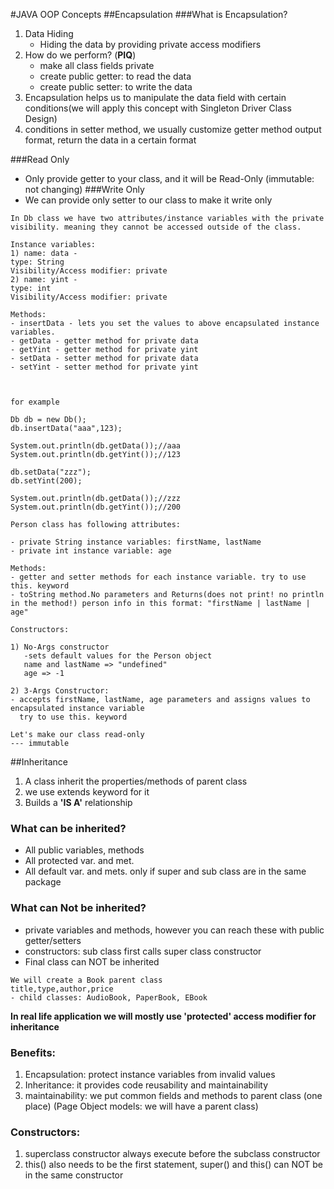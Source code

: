 #JAVA OOP Concepts
##Encapsulation
###What is Encapsulation?
1. Data Hiding
    - Hiding the data by providing private access modifiers
2. How do we perform? (**PIQ**)
   - make all class fields private
   - create public getter: to read the data 
    - create public setter: to write the data
 3. Encapsulation helps us to manipulate the data field with certain conditions(we will apply this concept with Singleton Driver Class Design)   
4. conditions in setter method, we usually customize getter method output format, return the data in a certain format

###Read Only
   - Only provide getter to your class, and it will be Read-Only (immutable: not changing)
###Write Only
   - We can provide only setter to our class to make it write only

```
In Db class we have two attributes/instance variables with the private visibility. meaning they cannot be accessed outside of the class.

Instance variables:
1) name: data -
type: String
Visibility/Access modifier: private
2) name: yint -
type: int
Visibility/Access modifier: private

Methods:
- insertData - lets you set the values to above encapsulated instance variables.
- getData - getter method for private data
- getYint - getter method for private yint
- setData - setter method for private data
- setYint - setter method for private yint



for example

Db db = new Db();
db.insertData("aaa",123);

System.out.println(db.getData());//aaa
System.out.println(db.getYint());//123

db.setData("zzz");
db.setYint(200);

System.out.println(db.getData());//zzz
System.out.println(db.getYint());//200
```
````
Person class has following attributes:

- private String instance variables: firstName, lastName
- private int instance variable: age

Methods:
- getter and setter methods for each instance variable. try to use this. keyword
- toString method.No parameters and Returns(does not print! no println in the method!) person info in this format: "firstName | lastName | age"

Constructors:

1) No-Args constructor
   -sets default values for the Person object
   name and lastName => "undefined"
   age => -1

2) 3-Args Constructor:
- accepts firstName, lastName, age parameters and assigns values to encapsulated instance variable
  try to use this. keyword

Let's make our class read-only
--- immutable
````
##Inheritance
1. A class inherit the properties/methods of parent class
2. we use extends keyword for it
3. Builds a **'IS A'** relationship

### What can be inherited?
- All public variables, methods
- All protected var. and met.
- All default var. and mets. only if super and sub class are in the same package
### What can Not be inherited?
- private variables and methods, however you can reach these with public getter/setters
- constructors: sub class first calls super class constructor
- Final class can NOT be inherited

````
We will create a Book parent class
title,type,author,price
- child classes: AudioBook, PaperBook, EBook

````
**In real life application we will mostly use 'protected' access modifier for inheritance** 

### Benefits:
1. Encapsulation: protect instance variables from invalid values
2. Inheritance: it provides code reusability and maintainability
3. maintainability: we put common fields and methods to parent class (one place)
   (Page Object models: we will have a parent class)
   
### Constructors:
1. superclass constructor always execute before the subclass constructor
2. this() also needs to be the first statement, super() and this() can NOT be in the same constructor